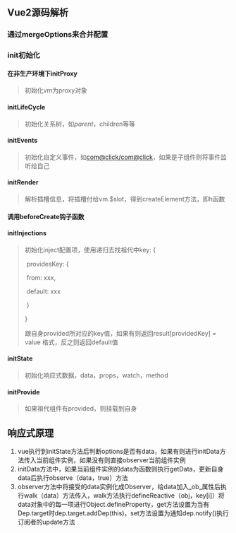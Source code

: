 ## Vue2源码解析

### 通过mergeOptions来合并配置

### init初始化

#### 在非生产环境下initProxy

> 初始化vm为proxy对象

#### initLifeCycle

> 初始化关系树，如$parent，$children等等

#### initEvents

> 初始化自定义事件，如<com@click></com@click>，如果是子组件则将事件监听给自己

#### initRender

> 解析插槽信息，将插槽付给vm.$slot，得到createElement方法，即h函数

#### 调用beforeCreate钩子函数

#### initInjections

> 初始化inject配置项，使用递归去找祖代中key: {
>
> ​	providesKey: {
>
> ​		from: xxx,
>
> ​		default: xxx	
>
> ​	}
>
> }
>
> 跟自身provided所对应的key值，如果有则返回result[providedKey] = value 格式，反之则返回default值

#### initState

> 初始化响应式数据，data，props，watch，method

#### initProvide

> 如果祖代组件有provided，则挂载到自身



## 响应式原理

1. vue执行到initState方法后判断options是否有data，如果有则进行initData方法传入当前组件实例，如果没有则直接observer当前组件实例
2. initData方法中，如果当前组件实例的data为函数则执行getData，更新自身data后执行observe（data，true）方法
3. observer方法中将接受的data实例化成Observer，给data加入_ob_属性后执行walk（data）方法传入，walk方法执行defineReactive（obj，key[i]）将data对象中的每一项进行Object.defineProperty，get方法设置为当有Dep.target时dep.target.addDep(this)，set方法设置为通知dep.notify()执行订阅者的update方法

